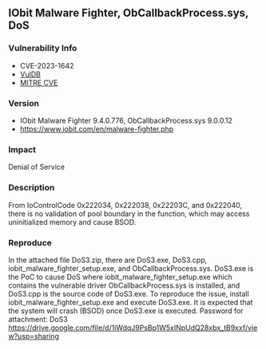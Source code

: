 ## IObit Malware Fighter, ObCallbackProcess.sys, DoS

### Vulnerability Info
* CVE-2023-1642
* [VulDB](https://vuldb.com/?id.224022)
* [MITRE CVE](https://cve.mitre.org/cgi-bin/cvename.cgi?name=CVE-2023-1642)

### Version
* IObit Malware Fighter 9.4.0.776, ObCallbackProcess.sys 9.0.0.12
* https://www.iobit.com/en/malware-fighter.php

### Impact
Denial of Service

### Description
From IoControlCode 0x222034, 0x222038, 0x22203C, and 0x222040, there is no validation of pool boundary in the function, which may access uninitialized memory and cause BSOD.

### Reproduce
In the attached file DoS3.zip, there are DoS3.exe, DoS3.cpp, iobit_malware_fighter_setup.exe, and ObCallbackProcess.sys. DoS3.exe is the PoC to cause DoS where iobit_malware_fighter_setup.exe which contains the vulnerable driver ObCallbackProcess.sys is installed, and DoS3.cpp is the source code of DoS3.exe. To reproduce the issue, install iobit_malware_fighter_setup.exe and execute DoS3.exe. It is expected that the system will crash (BSOD) once DoS3.exe is executed. Password for attachment: DoS3
https://drive.google.com/file/d/1iWdqJ9PsBp1W5xINpUdQ28xbx_tB9xxf/view?usp=sharing